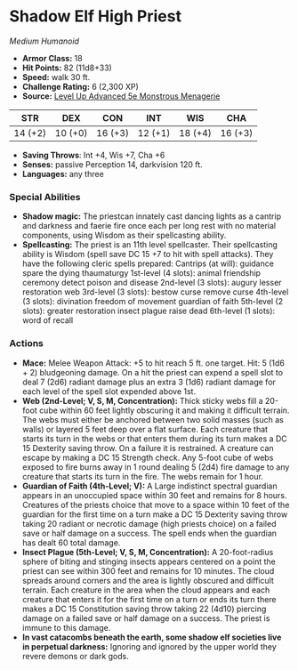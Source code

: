 # Shadow Elf High Priest

*Medium* *Humanoid*

- **Armor Class:** 18
- **Hit Points:** 82 (11d8+33)
- **Speed:** walk 30 ft.
- **Challenge Rating:** 6 (2,300 XP)
- **Source:** [Level Up Advanced 5e Monstrous Menagerie](https://www.levelup5e.com)

| STR | DEX | CON | INT | WIS | CHA |
| --- | --- | --- | --- | --- | --- |
| 14 (+2) | 10 (+0) | 16 (+3) | 12 (+1) | 18 (+4) | 16 (+3) |

- **Saving Throws**: Int +4, Wis +7, Cha +6
- **Senses:** passive Perception 14, darkvision 120 ft.
- **Languages:** any three
### Special Abilities
- **Shadow magic:** The priestcan innately cast dancing lights as a cantrip and darkness and faerie fire once each per long rest with no material components, using Wisdom as their spellcasting ability.
- **Spellcasting:** The priest is an 11th level spellcaster. Their spellcasting ability is Wisdom (spell save DC 15  +7 to hit with spell attacks). They have the following cleric spells prepared:  Cantrips (at will): guidance  spare the dying  thaumaturgy  1st-level (4 slots): animal friendship  ceremony  detect poison and disease  2nd-level (3 slots): augury  lesser restoration  web  3rd-level (3 slots): bestow curse  remove curse  4th-level (3 slots): divination  freedom of movement  guardian of faith  5th-level (2 slots): greater restoration  insect plague  raise dead  6th-level (1 slots): word of recall
### Actions
- **Mace:** Melee Weapon Attack: +5 to hit  reach 5 ft.  one target. Hit: 5 (1d6 + 2) bludgeoning damage. On a hit  the priest can expend a spell slot to deal 7 (2d6) radiant damage  plus an extra 3 (1d6) radiant damage for each level of the spell slot expended above 1st.
- **Web (2nd-Level; V, S, M, Concentration):** Thick  sticky webs fill a 20-foot cube within 60 feet  lightly obscuring it and making it difficult terrain. The webs must either be anchored between two solid masses (such as walls) or layered 5 feet deep over a flat surface. Each creature that starts its turn in the webs or that enters them during its turn makes a DC 15 Dexterity saving throw. On a failure  it is restrained. A creature can escape by making a DC 15 Strength check. Any 5-foot cube of webs exposed to fire burns away in 1 round  dealing 5 (2d4) fire damage to any creature that starts its turn in the fire. The webs remain for 1 hour.
- **Guardian of Faith (4th-Level; V):** A Large  indistinct spectral guardian appears in an unoccupied space within 30 feet and remains for 8 hours. Creatures of the priests choice that move to a space within 10 feet of the guardian for the first time on a turn make a DC 15 Dexterity saving throw  taking 20 radiant or necrotic damage (high priests choice) on a failed save or half damage on a success. The spell ends when the guardian has dealt 60 total damage.
- **Insect Plague (5th-Level; V, S, M, Concentration):** A 20-foot-radius sphere of biting and stinging insects appears centered on a point the priest can see within 300 feet and remains for 10 minutes. The cloud spreads around corners  and the area is lightly obscured and difficult terrain. Each creature in the area when the cloud appears  and each creature that enters it for the first time on a turn or ends its turn there  makes a DC 15 Constitution saving throw  taking 22 (4d10) piercing damage on a failed save or half damage on a success. The priest is immune to this damage.
- **In vast catacombs beneath the earth, some shadow elf societies live in perpetual darkness:** Ignoring and ignored by the upper world  they revere demons or dark gods.
